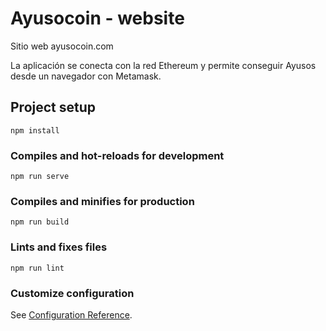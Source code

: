 # Ayusocoin - website

Sitio web ayusocoin.com

La aplicación se conecta con la red Ethereum y permite conseguir
Ayusos desde un navegador con Metamask.


## Project setup
```
npm install
```

### Compiles and hot-reloads for development
```
npm run serve
```

### Compiles and minifies for production
```
npm run build
```

### Lints and fixes files
```
npm run lint
```

### Customize configuration
See [Configuration Reference](https://cli.vuejs.org/config/).
